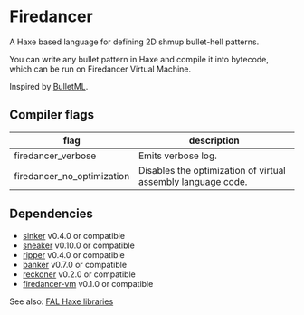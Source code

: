 # Firedancer

A Haxe based language for defining 2D shmup bullet-hell patterns. 

You can write any bullet pattern in Haxe and compile it into bytecode,  
which can be run on Firedancer Virtual Machine.

Inspired by [BulletML](http://www.asahi-net.or.jp/~cs8k-cyu/bulletml/index_e.html).


## Compiler flags

|flag|description|
|---|---|
|firedancer_verbose|Emits verbose log.|
|firedancer_no_optimization|Disables the optimization of virtual assembly language code.|


## Dependencies

- [sinker](https://github.com/fal-works/sinker) v0.4.0 or compatible
- [sneaker](https://github.com/fal-works/sneaker) v0.10.0 or compatible
- [ripper](https://github.com/fal-works/ripper) v0.4.0 or compatible
- [banker](https://github.com/fal-works/banker) v0.7.0 or compatible
- [reckoner](https://github.com/fal-works/banker) v0.2.0 or compatible
- [firedancer-vm](https://github.com/fal-works/firedancer-vm) v0.1.0 or compatible

See also:
[FAL Haxe libraries](https://github.com/fal-works/fal-haxe-libraries)
